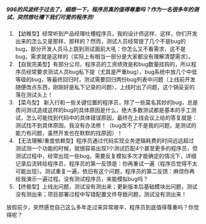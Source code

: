 ##### 996的风波终于过去了，细想一下，程序员真的值得尊重吗？作为一名很多年的测试，突然想吐槽下我们可爱的程序员!
1. 【幼稚型】经常听到产品经理吐槽程序员，我的设计师这样、这样，你们开发出来的怎么又是那样、那样的？然而，测试人员经常提了几个不是bug的bug，部分开发人员马上跳到测试面前大吼：你怎么又不看需求，这不是bug，需求就是这样的（实际上有相当一部分是大家都没有理解清楚需求）。
2. 【自我完美型】有部分公司，程序员的工资绩效是和bug数量挂钩的，所以程序员经常要求测试人员bug私下提（尤其是严重bug），bug系统中放几个中低等级的bug，等最终回归时，测试需要回归两份bug列表中问题（上线前开发随便改点东西，刚刚好是私下记录的问题），上线时出了问题，这个锅妥妥的落在测试头上！
3. 【菜鸟型】 新入行和一些关键位置的程序员，除了一些莫名其妙的bug，总是质问测试造成这样的bug的具体原因是什么，绝大多数测试都是基本的手工测试，怎么可能找到代码中的具体错误原因，最终在上线会议上给的答复就是：测试找不到具体原因，我没有办法修！（bug改不了不是我的问题，是测试的能力有问题，虽然开发也在默默的找原因）！
4. 【无法理解/重度依赖型】程序员通过代码实现业务逻辑耗费的时间远远超过测试测一个功能的时候，就很容易出现1个测试匹配4个甚至更多的程序员，但测试过程中，经常出现一些bug，需要反复模拟多次才能确定的情况下，详细记录后流转给程序员，程序员的第一反馈是：你再重试一遍（程序员觉得不太可能出现）。测试重复一遍，依旧有这个问题，程序员的第二反馈：麻烦你再给我演示一遍过程。没有测试程序员，来能模拟bug吗？
5. 【终极型】上线出问题，测试没有测出来；更新版本后基础模块出问题，测试没有测出来；项目部署过程中写错配置文件导致问题，测试没有测出来！

放假前夕，突然感觉自己这么多年走过来异常艰辛，程序员到底值得尊重吗？你觉得呢？
